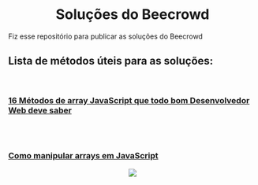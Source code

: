 <h1 align="center"> Soluções do Beecrowd </h1>

<p align="justify">Fiz esse repositório para publicar as soluções do Beecrowd
<br>
</p>

<p align="justify">
<h2>Lista de métodos úteis para as soluções: </h2>
<br>
<h3>
<a href="https://terminalroot.com.br/2021/09/16-metodos-de-array-javascript-que-todo-bom-desenvolvedor-web-deve-saber.html">
16 Métodos de array JavaScript que todo bom Desenvolvedor Web deve saber</a>
                                                 
<br><br>

<a href="https://www.freecodecamp.org/portuguese/news/como-manipular-arrays-em-javascript/amp/">Como manipular arrays em JavaScript</a>
</h3>
</p>

<p align="center">
<img src="http://img.shields.io/static/v1?label=STATUS&message=EM%20DESENVOLVIMENTO&color=GREEN&style=for-the-badge"/>
</p>
